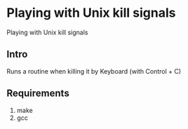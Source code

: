 # Playing with Unix kill signals
Playing with Unix kill signals

## Intro
Runs a routine when killing it by Keyboard (with Control + C)

## Requirements

1. make
2. gcc
